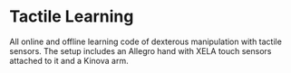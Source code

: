 # Tactile Learning
All online and offline learning code of dexterous manipulation with tactile sensors. 
The setup includes an Allegro hand with XELA touch sensors attached to it and a Kinova arm.